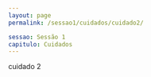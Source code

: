 ```yaml
---
layout: page
permalink: /sessao1/cuidados/cuidado2/

sessao: Sessão 1
capitulo: Cuidados
---
```


cuidado 2
